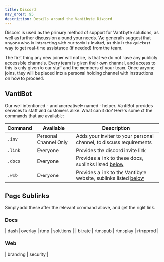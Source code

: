 ```yaml
---
title: Discord
nav_order: 95
description: Details around the Vantibyte Discord
---
```


Discord is used as the primary method of support for Vantibyte solutions, as well as further discussion around your needs. We generally suggest that anyone who is interacting with our tools is invited, as this is the quickest way to get real-time assistance (if needed) from the team.

The first thing any new joiner will notice, is that we do not have any publicly accessible channels. Every team is given their own channel, and access to this is only given to our staff and the members of your team. Once anyone joins, they will be placed into a personal holding channel with instructions on how to proceed.

## VantiBot

Our well intentioned - and uncreatively named - helper. VantiBot provides services to staff and customers alike. What can it do? Here's some of the commands that are available:

| Command | Available             | Description                                                             |
| ------- | --------------------- | ----------------------------------------------------------------------- |
| `.inv`  | Personal Channel Only | Adds your inviter to your personal channel, to discuss requirements     |
| `.link` | Everyone              | Provides the discord invite link                                        |
| `.docs` | Everyone              | Provides a link to these docs, sublinks listed [below](#docs)           |
| `.web`  | Everyone              | Provides a link to the Vantibyte website, sublinks listed [below](#web) |

## Page Sublinks

Simply add these after the relevant command above, and get the right link.

### Docs

| dash | overlay | rtmp | solutions |
| bitrate | rtmppub | rtmpplay | rtmpprod |

### Web

| branding | security |
